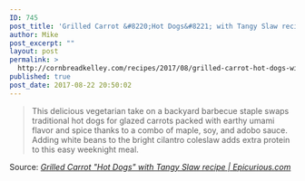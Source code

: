 ```yaml
---
ID: 745
post_title: 'Grilled Carrot &#8220;Hot Dogs&#8221; with Tangy Slaw recipe'
author: Mike
post_excerpt: ""
layout: post
permalink: >
  http://cornbreadkelley.com/recipes/2017/08/grilled-carrot-hot-dogs-with-tangy-slaw-recipe/
published: true
post_date: 2017-08-22 20:50:02
---
```

<blockquote>This delicious vegetarian take on a backyard barbecue staple swaps traditional hot dogs for glazed carrots packed with earthy umami flavor and spice thanks to a combo of maple, soy, and adobo sauce. Adding white beans to the bright cilantro coleslaw adds extra protein to this easy weeknight meal.</blockquote>
Source: <em><a href="http://www.epicurious.com/recipes/food/views/grilled-carrot-hot-dogs-with-creamy-slaw">Grilled Carrot "Hot Dogs" with Tangy Slaw recipe | Epicurious.com</a></em>